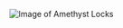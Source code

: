 ![Image of Amethyst Locks](https://user-images.githubusercontent.com/70161311/132962417-ccdfc4f1-f4b3-41f2-a9fe-a20071eb2a6a.png)
